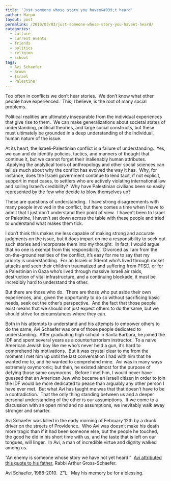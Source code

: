 ```yaml
---
title: 'Just someone whose story you haven&#039;t heard'
author: Harpo
layout: post
permalink: /2010/03/03/just-someone-whose-story-you-havent-heard/
categories:
  - culture
  - current events
  - friends
  - politics
  - religion
  - school
tags:
  - Avi Schaefer
  - Brown
  - Israel
  - Palestine
---
```

Too often in conflicts we don&#8217;t hear stories.  We don&#8217;t know what other people have experienced.  This, I believe, is the root of many social problems.

Political realities are ultimately inseparable from the individual experiences that give rise to them.  We can make generalizations about societal states of understanding, political theories, and large social constructs, but these must ultimately be grounded in a deep understanding of the individual, human nature of the issue.

At its heart, the Israeli-Palestinian conflict is a failure of understanding.  Yes, we can and do identify policies, tactics, and manners of thought that continue it, but we cannot forget their inalienably human attributes.  Applying the analytical tools of anthropology and other social sciences can tell us much about why the conflict has evolved the way it has.  Why, for instance, does the Israeli government continue to lend tacit, if not explicit, support in most cases, to settlers who are actively violating international law and soiling Israel&#8217;s credibility?  Why have Palestinian civilians been so easily represented by the few who decide to blow themselves up?

These are questions of understanding.  I have strong disagreements with many people involved in the conflict, but there comes a time when I have to admit that I just don&#8217;t understand their point of view.  I haven&#8217;t been to Israel or Palestine, I haven&#8217;t sat down across the table with these people and tried to understand what makes them tick.

I don&#8217;t think this makes me less capable of making strong and accurate judgments on the issue, but it does impart on me a responsibility to seek out such stories and incorporate them into my thought.  In fact, I would argue that no one is exempt from this responsibility.  Divorced as I am from the on-the-ground realities of the conflict, it&#8217;s easy for me to say that my priority is understanding.  For an Israeli in Sderot who&#8217;s lived through rocket attacks and seen their children traumatized and suffering from PTSD, or for a Palestinian in Gaza who&#8217;s lived through massive Israeli air raids, destruction of vital infrastructure, and a continuing blockade, it must be incredibly hard to understand the other.

But there are those who do.  There are those who put aside their own experiences, and, given the opportunity to do so without sacrificing basic needs, seek out the other&#8217;s perspective.  And the fact that those people exist means that we should not just expect others to do the same, but we should strive for circumstances where they can.

Both in his attempts to understand and his attempts to empower others to do the same, Avi Schaefer was one of those people dedicated to understanding.  After graduating high school in Santa Barbara, he joined the IDF and spent several years as a counterterrorism instructor.  To a naive American Jewish boy like me who&#8217;s never held a gun, it&#8217;s hard to comprehend his motivations.  But it was crystal clear to me from the moment I met him up until the last conversation I had with him that he wanted me to, and he wanted to comprehend mine.  Avi was in many ways extremely oxymoronic; but then, he existed almost for the purpose of defying those same oxymorons.  Before I met him, I would never have guessed that an American Jew who became an Israeli citizen in order to join the IDF would be more dedicated to peace than arguably any other person I have ever met.  But what Avi has taught me was that that doesn&#8217;t have to be a contradiction.  That the only thing standing between us and a deeper personal understanding of the other is our assumptions.  If we come to a discussion with an open mind and no assumptions, we inevitably walk away stronger and smarter.

Avi Schaefer was killed in the early morning of February 12th by a drunk driver on the streets of Providence.  Who Avi was doesn&#8217;t make his death more tragic than if it had been someone else, but the people he touched, the good he did in his short time with us, and the taste that is left on our tongues, will linger.  In Avi, a man of incredible virtue and dignity walked among us.

&#8220;An enemy is someone whose story we have not yet heard.&#8221;  <a href="http://www.browndailyherald.com/avi-schaefer-13-to-those-interested-in-creating-peace-in-the-middle-east-1.2046574" target="_blank">Avi attributed this quote to his father</a>, Rabbi Arthur Gross-Schaefer.

Avi Schaefer, 1988-2010.  Z&#8221;L.  May his memory be for a blessing.